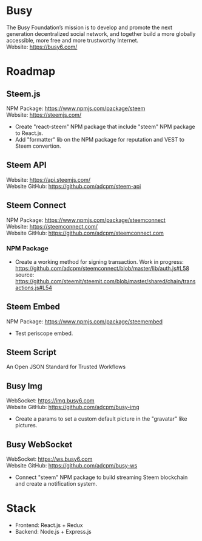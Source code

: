 # Busy
The Busy Foundation’s mission is to develop and promote the next generation decentralized social network, and together build a more globally accessible, more free and more trustworthy Internet.<br/>
Website: https://busy6.com/<br/>

# Roadmap

## Steem.js
NPM Package: https://www.npmjs.com/package/steem<br/>
Website: https://steemjs.com/<br/>
- Create "react-steem" NPM package that include "steem" NPM package to React.js.
- Add "formatter" lib on the NPM package for reputation and VEST to Steem convertion.

## Steem API
Website: https://api.steemjs.com/<br/>
Website GitHub: https://github.com/adcpm/steem-api<br/>

## Steem Connect
NPM Package: https://www.npmjs.com/package/steemconnect<br/>
Website: https://steemconnect.com/<br/>
Website GitHub: https://github.com/adcpm/steemconnect.com<br/>

### NPM Package
- Create a working method for signing transaction. Work in progress: https://github.com/adcpm/steemconnect/blob/master/lib/auth.js#L58 source: https://github.com/steemit/steemit.com/blob/master/shared/chain/transactions.js#L54

## Steem Embed
NPM Package: https://www.npmjs.com/package/steemembed<br/>
- Test periscope embed.

## Steem Script
An Open JSON Standard for Trusted Workflows<br/>

## Busy Img
WebSocket: https://img.busy6.com<br/>
Website GitHub: https://github.com/adcpm/busy-img<br/>
- Create a params to set a custom default picture in the "gravatar" like pictures.

## Busy WebSocket
WebSocket: https://ws.busy6.com<br/>
Website GitHub: https://github.com/adcpm/busy-ws<br/>
- Connect "steem" NPM package to build streaming Steem blockchain and create a notification system.

# Stack
- Frontend: React.js + Redux
- Backend: Node.js + Express.js